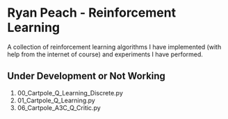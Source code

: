 # Ryan Peach - Reinforcement Learning

A collection of reinforcement learning algorithms I have implemented
(with help from the internet of course) and experiments I have performed.

## Under Development or Not Working

1. 00_Cartpole_Q_Learning_Discrete.py
2. 01_Cartpole_Q_Learning.py
3. 06_Cartpole_A3C_Q_Critic.py